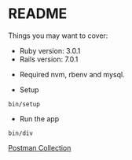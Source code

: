 # README

Things you may want to cover:

* Ruby version: 3.0.1
* Rails version: 7.0.1

- Required nvm, rbenv and mysql.

- Setup
```
bin/setup
```

- Run the app
```
bin/div
```
[Postman Collection](https://api.postman.com/collections/8935260-eb140ec4-b530-4112-a8ef-12d1d862500a?access_key=PMAT-01H62M6S8Q94HYS4FZM8183194)
